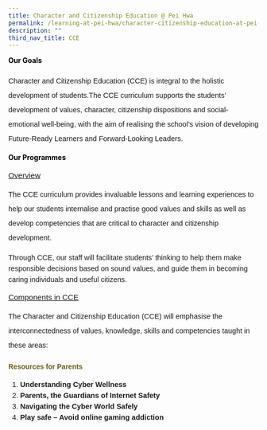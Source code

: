 ```yaml
---
title: Character and Citizenship Education @ Pei Hwa
permalink: /learning-at-pei-hwa/character-citizenship-education-at-pei-hwa/
description: ""
third_nav_title: CCE
---
```

<h4 style="margin-top:10px;font-weight: bold;color:#000000">Our Goals</h4>

<p style="font-size:14.5px; line-height:2;margin-top:15px;font-family:sans-serif;">Character and Citizenship Education (CCE) is integral to the holistic development of students.The CCE curriculum supports the students’ development of values, character, citizenship
dispositions and social-emotional well-being, with the aim of realising the school’s vision of developing Future-Ready Learners and Forward-Looking Leaders.</p>

<h4 style="margin-top:10px;font-weight: bold;color:#000000">Our Programmes</h4>

<p style="margin-top:15px;font-size:15.5px;"><u style="font-family:sans-serif;">Overview</u></p>

<p style="font-size:14.5px; line-height:2;margin-top:15px;font-family:sans-serif;">The CCE curriculum provides invaluable lessons and learning experiences to help our students internalise and practise good values and skills as well as develop competencies that are critical
to character and citizenship development.</p>

<p style="font-size:14.5px; line-height:1.5;margin-top:15px; font-family:sans-serif;">Through CCE, our staff will facilitate students’ thinking to help them make responsible decisions based on sound values, and guide them in becoming caring individuals and useful citizens.
</p>

<p style="margin-top:15px;font-size:15.5px;"><u style="font-family:sans-serif;">Components in CCE</u></p>

<p style="font-size:14.5px; line-height:2;margin-top:15px;font-family:sans-serif;">The Character and Citizenship Education (CCE) will emphasise the interconnectedness of values, knowledge, skills and competencies taught in these areas:</p>

<h4 style="color:#635f1a;font-family:sans-serif;font-weight:bold;">Resources for Parents</h4>

<ol style="margin-top:15px;">
	<li style="font-size:14.5px; line-height:1.5;font-family:sans-serif;"><a href="https://www.schoolbag.edu.sg/story/understanding-cyber-wellness" style="font-size:14.5px; line-height:1.5;font-family:sans-serif;font-weight:bold;text-decoration: none;">Understanding Cyber Wellness</a></li>
	<li style="font-size:14.5px; line-height:1.5;font-family:sans-serif;"><a href="https://www.schoolbag.edu.sg/story/parents-the-guardians-of-internet-safety" style="font-size:14.5px; line-height:1.5;font-family:sans-serif;font-weight:bold;text-decoration: none;">Parents, the Guardians of Internet Safety 
</a></li>
	<li style="font-size:14.5px; line-height:1.5;font-family:sans-serif;"><a href="https://www.schoolbag.edu.sg/story/navigating-the-cyber-world-safely" style="font-size:14.5px; line-height:1.5;font-family:sans-serif;font-weight:bold;text-decoration: none;">Navigating the Cyber World Safely
</a></li>
	<li style="font-size:14.5px; line-height:1.5;font-family:sans-serif;"><a href="https://www.schoolbag.edu.sg/story/play-safe-avoid-online-gaming-addiction" style="font-size:14.5px; line-height:1.5;font-family:sans-serif;font-weight:bold;text-decoration: none;">Play safe – Avoid online gaming addiction</a></li>
</ol>